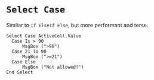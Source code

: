 # `Select Case`

Similar to `If ElseIf Else`, but more performant and terse.

```vba
Select Case ActiveCell.Value
  Case Is > 90
      MsgBox (">90")
  Case 21 To 90
      MsgBox (">=21")
  Case Else
      MsgBox ("Not allowed!")
End Select
```

